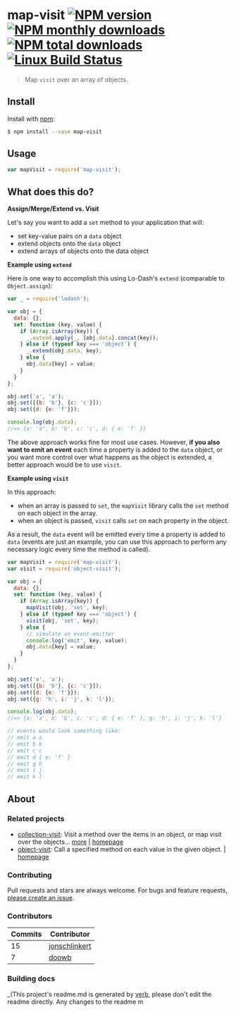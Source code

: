# map-visit [![NPM version](https://img.shields.io/npm/v/map-visit.svg?style=flat)](https://www.npmjs.com/package/map-visit) [![NPM monthly downloads](https://img.shields.io/npm/dm/map-visit.svg?style=flat)](https://npmjs.org/package/map-visit)  [![NPM total downloads](https://img.shields.io/npm/dt/map-visit.svg?style=flat)](https://npmjs.org/package/map-visit) [![Linux Build Status](https://img.shields.io/travis/jonschlinkert/map-visit.svg?style=flat&label=Travis)](https://travis-ci.org/jonschlinkert/map-visit)

> Map `visit` over an array of objects.

## Install

Install with [npm](https://www.npmjs.com/):

```sh
$ npm install --save map-visit
```

## Usage

```js
var mapVisit = require('map-visit');
```

## What does this do?

**Assign/Merge/Extend vs. Visit**

Let's say you want to add a `set` method to your application that will:

* set key-value pairs on a `data` object
* extend objects onto the `data` object
* extend arrays of objects onto the data object

**Example using `extend`**

Here is one way to accomplish this using Lo-Dash's `extend` (comparable to `Object.assign`):

```js
var _ = require('lodash');

var obj = {
  data: {},
  set: function (key, value) {
    if (Array.isArray(key)) {
      _.extend.apply(_, [obj.data].concat(key));
    } else if (typeof key === 'object') {
      _.extend(obj.data, key);
    } else {
      obj.data[key] = value;
    }
  }
};

obj.set('a', 'a');
obj.set([{b: 'b'}, {c: 'c'}]);
obj.set({d: {e: 'f'}});

console.log(obj.data);
//=> {a: 'a', b: 'b', c: 'c', d: { e: 'f' }}
```

The above approach works fine for most use cases. However, **if you also want to emit an event** each time a property is added to the `data` object, or you want more control over what happens as the object is extended, a better approach would be to use `visit`.

**Example using `visit`**

In this approach:

* when an array is passed to `set`, the `mapVisit` library calls the `set` method on each object in the array.
* when an object is passed, `visit` calls `set` on each property in the object.

As a result, the `data` event will be emitted every time a property is added to `data` (events are just an example, you can use this approach to perform any necessary logic every time the method is called).

```js
var mapVisit = require('map-visit');
var visit = require('object-visit');

var obj = {
  data: {},
  set: function (key, value) {
    if (Array.isArray(key)) {
      mapVisit(obj, 'set', key);
    } else if (typeof key === 'object') {
      visit(obj, 'set', key);
    } else {
      // simulate an event-emitter
      console.log('emit', key, value);
      obj.data[key] = value;
    }
  }
};

obj.set('a', 'a');
obj.set([{b: 'b'}, {c: 'c'}]);
obj.set({d: {e: 'f'}});
obj.set({g: 'h', i: 'j', k: 'l'});

console.log(obj.data);
//=> {a: 'a', b: 'b', c: 'c', d: { e: 'f' }, g: 'h', i: 'j', k: 'l'}

// events would look something like:
// emit a a
// emit b b
// emit c c
// emit d { e: 'f' }
// emit g h
// emit i j
// emit k l
```

## About

### Related projects

* [collection-visit](https://www.npmjs.com/package/collection-visit): Visit a method over the items in an object, or map visit over the objects… [more](https://github.com/jonschlinkert/collection-visit) | [homepage](https://github.com/jonschlinkert/collection-visit "Visit a method over the items in an object, or map visit over the objects in an array.")
* [object-visit](https://www.npmjs.com/package/object-visit): Call a specified method on each value in the given object. | [homepage](https://github.com/jonschlinkert/object-visit "Call a specified method on each value in the given object.")

### Contributing

Pull requests and stars are always welcome. For bugs and feature requests, [please create an issue](../../issues/new).

### Contributors

| **Commits** | **Contributor** | 
| --- | --- |
| 15 | [jonschlinkert](https://github.com/jonschlinkert) |
| 7 | [doowb](https://github.com/doowb) |

### Building docs

_(This project's readme.md is generated by [verb](https://github.com/verbose/verb-generate-readme), please don't edit the readme directly. Any changes to the readme m